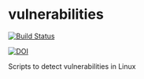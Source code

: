 # vulnerabilities

[![Build Status](https://travis-ci.org/sinfallas/vulnerabilities.svg)](https://travis-ci.org/sinfallas/vulnerabilities)

[![DOI](https://zenodo.org/badge/4102/sinfallas/vulnerabilities.svg)](https://zenodo.org/badge/latestdoi/4102/sinfallas/vulnerabilities)

Scripts to detect vulnerabilities in Linux
